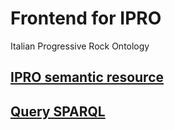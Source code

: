 # Frontend for IPRO

Italian Progressive Rock Ontology

## [IPRO semantic resource](https://github.com/dawoz/ipro)

## [Query SPARQL](https://github.com/dawoz/ipro-frontend/blob/master/src/app/sparql/sparql.service.ts)
